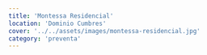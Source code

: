 ```yaml
---
title: 'Montessa Residencial'
location: 'Dominio Cumbres'
cover: '../../assets/images/montessa-residencial.jpg'
category: 'preventa'
---
```

